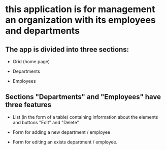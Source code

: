 # this application is for management an organization with its employees and departments

## The app is divided into three sections:

-   Grid (home page)

-   Departments

-   Employees

## Sections "Departments" and "Employees" have three features

-   List (in the form of a table) containing information about the elements and buttons "Edit" and "Delete"

-   Form for adding a new department / employee

-   Form for editing an exists department / employee.
